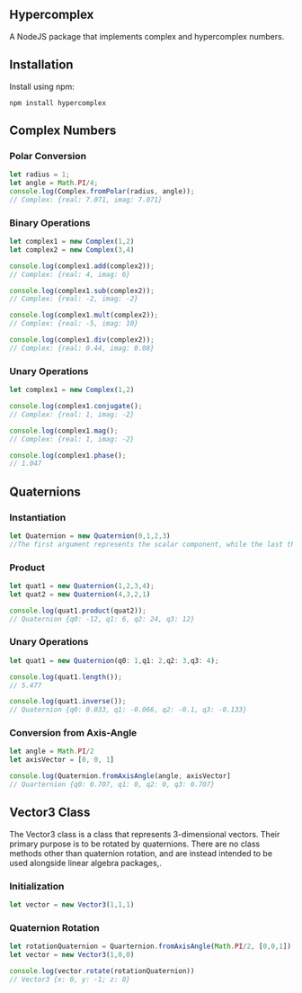 ## Hypercomplex
A NodeJS package that implements complex and hypercomplex numbers.
## Installation
Install using npm:
```
npm install hypercomplex
```
## Complex Numbers
### Polar Conversion
```js
let radius = 1;
let angle = Math.PI/4;
console.log(Complex.fromPolar(radius, angle));
// Complex: {real: 7.071, imag: 7.071}
```
### Binary Operations
```js
let complex1 = new Complex(1,2)
let complex2 = new Complex(3,4)

console.log(complex1.add(complex2));
// Complex: {real: 4, imag: 6}

console.log(complex1.sub(complex2));
// Complex: {real: -2, imag: -2}

console.log(complex1.mult(complex2));
// Complex: {real: -5, imag: 10}

console.log(complex1.div(complex2));
// Complex: {real: 0.44, imag: 0.08}
```
### Unary Operations
```js
let complex1 = new Complex(1,2)

console.log(complex1.conjugate();
// Complex: {real: 1, imag: -2}

console.log(complex1.mag();
// Complex: {real: 1, imag: -2}

console.log(complex1.phase();
// 1.047
```

## Quaternions
### Instantiation
```js
let Quaternion = new Quaternion(0,1,2,3)
//The first argument represents the scalar component, while the last three represent the vector components <q1,q2,q3>
```
### Product
```js
let quat1 = new Quaternion(1,2,3,4);
let quat2 = new Quaternion(4,3,2,1)

console.log(quat1.product(quat2));
// Quaternion {q0: -12, q1: 6, q2: 24, q3: 12}
```
### Unary Operations
```js
let quat1 = new Quaternion(q0: 1,q1: 2,q2: 3,q3: 4);

console.log(quat1.length());
// 5.477

console.log(quat1.inverse());
// Quaternion {q0: 0.033, q1: -0.066, q2: -0.1, q3: -0.133}
```
### Conversion from Axis-Angle
```js
let angle = Math.PI/2
let axisVector = [0, 0, 1]

console.log(Quaternion.fromAxisAngle(angle, axisVector]
// Quarternion {q0: 0.707, q1: 0, q2: 0, q3: 0.707}
```
## Vector3 Class
The Vector3 class is a class that represents 3-dimensional vectors. Their primary purpose is to be rotated by quaternions. There are no class methods other than quaternion rotation, and are instead intended to be used alongside linear algebra packages,.
### Initialization
```js
let vector = new Vector3(1,1,1)
```
### Quaternion Rotation
```js
let rotationQuaternion = Quarternion.fromAxisAngle(Math.PI/2, [0,0,1])
let vector = new Vector3(1,0,0)

console.log(vector.rotate(rotationQuaternion))
// Vector3 {x: 0, y: -1; z: 0}
```

